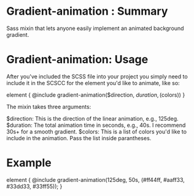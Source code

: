 Gradient-animation : Summary
=======================

Sass mixin that lets anyone easily implement an animated background gradient.


Gradient-animation: Usage
=======================

After you've included the SCSS file into your project you simply need to include it in the SCSCC for the element
you'd like to animate, like so:

element {
  @include gradient-animation($direction, $duration, ($colors))
}

The mixin takes three arguments:

$direction: This is the direction of the linear animation, e.g., 125deg.
$duration: The total animation time in seconds, e.g., 40s. I recommend 30s+ for a smooth gradient.
$colors: This is a list of colors you'd like to include in the animation. Pass the list inside parantheses. 

Example
========================

element {
  @include gradient-animation(125deg, 50s, (#ff44ff, #aaff33, #33dd33, #33ff55));
}
